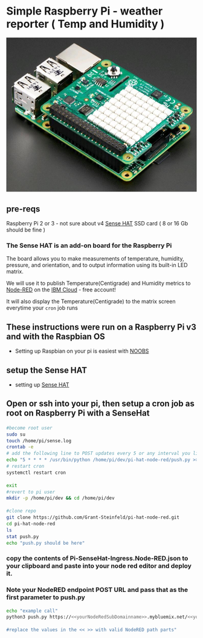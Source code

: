# Simple Raspberry Pi - weather reporter ( Temp and Humidity )


![Sense HAT image](./pi-Sense-HAT.png)


## pre-reqs
Raspberry Pi 2 or 3 - not sure about v4
[Sense HAT](https://www.adafruit.com/product/2738)
SSD card ( 8 or 16 Gb should be fine )

### The Sense HAT is an add-on board for the Raspberry Pi

The board allows you to make measurements of temperature, humidity, pressure, and orientation, 
and to output information using its built-in LED matrix.

We will use it to publish Temperature(Centigrade) and Humidity metrics to [Node-RED](https://nodered.org/) on the [IBM Cloud](https://cloud.ibm.com) - free account!

It will also display the Temperature(Centigrade) to the matrix screen everytime your `cron` job runs

## These instructions were run on a Raspberry Pi v3 and with the Raspbian OS 
* Setting up Raspbian on your pi is easiest with [NOOBS](https://www.raspberrypi.org/documentation/installation/noobs.md)
## setup the Sense HAT
* setting up [Sense HAT](https://projects.raspberrypi.org/en/projects/getting-started-with-the-sense-hat)

## Open or ssh into your pi, then setup a cron job as root on Raspberry Pi with a SenseHat
```sh
#become root user
sudo su
touch /home/pi/sense.log
crontab -e
# add the following line to POST updates every 5 or any interval you like, I chose 5 minutes
echo "5 * * * * /usr/bin/python /home/pi/dev/pi-hat-node-red/push.py >> /home/pi/sense.log 2>&1"
# restart cron
systemctl restart cron

exit
#revert to pi user
mkdir -p /home/pi/dev && cd /home/pi/dev

#clone repo
git clone https://github.com/Grant-Steinfeld/pi-hat-node-red.git
cd pi-hat-node-red
ls
stat push.py
echo "push.py should be here"
```

### copy the contents of Pi-SenseHat-Ingress.Node-RED.json to your clipboard and paste into your node red editor and deploy it.

### Note your NodeRED endpoint POST URL and pass that as the first parameter to  push.py  

```sh
echo "example call"
python3 push.py https://<<yourNodeRedSubDomainname>>.mybluemix.net/<<your-end-point-path>>

#replace the values in the << >> with valid NodeRED path parts"
```

 
